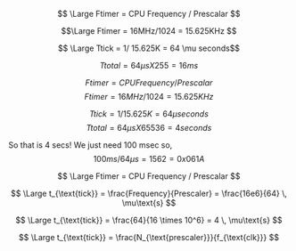 <script type="text/javascript" id="MathJax-script" async
  src="https://cdn.jsdelivr.net/npm/mathjax@3/es5/tex-svg.js">https://github.com/TomasChovanec/MIT/blob/main/sandbox.md
</script>

$$ \Large Ftimer = CPU Frequency / Prescalar $$

$$\Large Ftimer = 16MHz/1024 = 15.625KHz $$

$$ \Large Ttick = 1/ 15.625K = 64 \mu seconds$$

$$Ttotal = 64\mu s X 255 = 16ms$$


$$Ftimer = CPU Frequency/Prescalar $$ $$Ftimer = 16MHz/1024 = 15.625KHz $$

$$Ttick = 1/ 15.625K = 64 \mu seconds$$ $$Ttotal = 64\mu s X 65536 = 4 seconds$$

So that is 4 secs! We just need 100 msec so, $$100ms/64\mu s = 1562 = 0x061A$$

$$ \Large Ftimer = CPU Frequency / Prescalar $$

$$
\Large t_{\text{tick}} = \frac{Frequency}{Prescaler} = \frac{16e6}{64} \, \mu\text{s}
$$

$$
\Large t_{\text{tick}} = \frac{64}{16 \times 10^6} = 4 \, \mu\text{s}
$$

$$
\Large t_{\text{tick}} = \frac{N_{\text{prescaler}}}{f_{\text{clk}}}
$$
